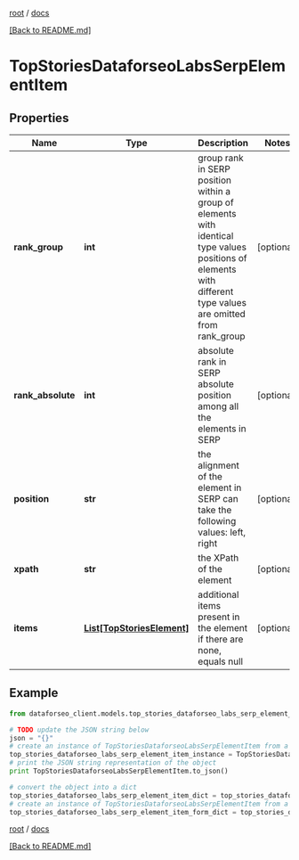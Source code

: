 [root](./../ "root") / [docs](./ "docs")

[[Back to README.md]](./../README.md "[Back to README.md]")

# TopStoriesDataforseoLabsSerpElementItem

## Properties

Name | Type | Description | Notes
------------ | ------------- | ------------- | -------------
**rank_group** | **int** | group rank in SERP position within a group of elements with identical type values positions of elements with different type values are omitted from rank_group | [optional]
**rank_absolute** | **int** | absolute rank in SERP absolute position among all the elements in SERP | [optional]
**position** | **str** | the alignment of the element in SERP can take the following values: left, right | [optional]
**xpath** | **str** | the XPath of the element | [optional]
**items** | [**List[TopStoriesElement]**](TopStoriesElement.md) | additional items present in the element if there are none, equals null | [optional]

## Example

```python
from dataforseo_client.models.top_stories_dataforseo_labs_serp_element_item import TopStoriesDataforseoLabsSerpElementItem

# TODO update the JSON string below
json = "{}"
# create an instance of TopStoriesDataforseoLabsSerpElementItem from a JSON string
top_stories_dataforseo_labs_serp_element_item_instance = TopStoriesDataforseoLabsSerpElementItem.from_json(json)
# print the JSON string representation of the object
print TopStoriesDataforseoLabsSerpElementItem.to_json()

# convert the object into a dict
top_stories_dataforseo_labs_serp_element_item_dict = top_stories_dataforseo_labs_serp_element_item_instance.to_dict()
# create an instance of TopStoriesDataforseoLabsSerpElementItem from a dict
top_stories_dataforseo_labs_serp_element_item_form_dict = top_stories_dataforseo_labs_serp_element_item.from_dict(top_stories_dataforseo_labs_serp_element_item_dict)
```

  

[root](./../ "root") / [docs](./ "docs")

[[Back to README.md]](./../README.md "[Back to README.md]")
